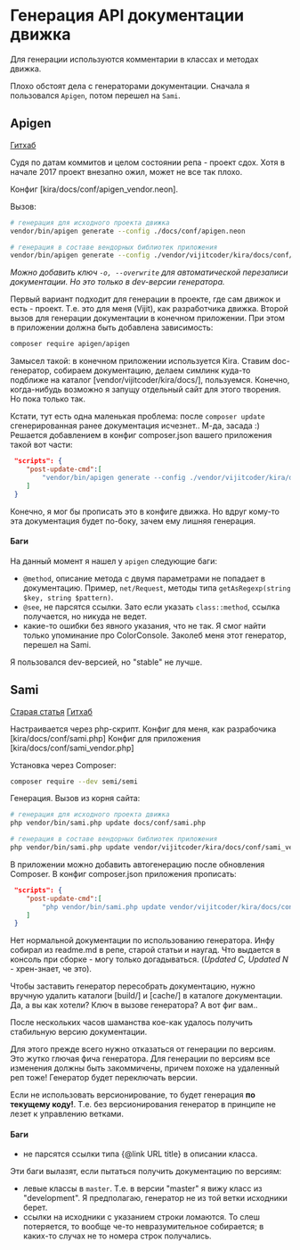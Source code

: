 # Генерация API документации движка

Для генерации используются комментарии в классах и методах движка.

Плохо обстоят дела с генераторами документации. Сначала я пользовался `Apigen`, потом перешел на `Sami`.

## Apigen

[Гитхаб](https://github.com/ApiGen/ApiGen)

Судя по датам коммитов и целом состоянии репа - проект сдох. Хотя в начале 2017 проект внезапно ожил, может не все так плохо.

Конфиг [kira/docs/conf/apigen_vendor.neon].

Вызов:

```sh
# генерация для исходного проекта движка
vendor/bin/apigen generate --config ./docs/conf/apigen.neon

# генерация в составе вендорных библиотек приложения
vendor/bin/apigen generate --config ./vendor/vijitcoder/kira/docs/conf/apigen_vendor.neon
```

*Можно добавить ключ `-o, --overwrite` для автоматической перезаписи документации. Но это только в dev-версии генератора.*

Первый вариант подходит для генерации в проекте, где сам движок и есть - проект. Т.е. это для меня (Vijit), как разработчика движка. Второй вызов для генерации документации в конечном приложении. При этом в приложении должна быть добавлена зависимость:

```sh
composer require apigen/apigen
```

Замысел такой: в конечном приложении используется Kira. Ставим doc-генератор, собираем документацию, делаем симлинк куда-то подближе на каталог [vendor/vijitcoder/kira/docs/], пользуемся. Конечно, когда-нибудь возможно я запущу отдельный сайт для этого творения. Но пока только так.

Кстати, тут есть одна маленькая проблема: после `composer update` сгенерированная ранее документация исчезнет.. М-да, засада :) Решается добавлением в конфиг composer.json вашего приложения такой вот части:

```json
 "scripts": {
    "post-update-cmd":[
        "vendor/bin/apigen generate --config ./vendor/vijitcoder/kira/docs/conf/apigen_vendor.neon"
    ]
 }
```

Конечно, я мог бы прописать это в конфиге движка. Но вдруг кому-то эта документация будет по-боку, зачем ему лишняя генерация.

#### Баги

На данный момент я нашел у `apigen` следующие баги:

- `@method`, описание метода с двумя параметрами не попадает в документацию. Пример, `net/Request`, методы типа `getAsRegexp(string $key, string $pattern)`.
- `@see`, не парсятся ссылки. Зато если указать `class::method`, ссылка получается, но никуда не ведет.
- какие-то ошибки без явного указания, что не так. Я смог найти только упоминание про ColorConsole. Заколеб меня этот генератор, перешел на Sami.

Я пользовался dev-версией, но "stable" не лучше.

## Sami

[Старая статья](http://fabien.potencier.org/sami-yet-another-php-api-documentation-generator.html)
[Гитхаб](https://github.com/FriendsOfPHP/sami)

Настраивается через php-скрипт.
Конфиг для меня, как разрабочика [kira/docs/conf/sami.php]
Конфиг для приложения [kira/docs/conf/sami_vendor.php]

Установка через Composer:

```sh
composer require --dev semi/semi
```

Генерация. Вызов из корня сайта:

```sh
# генерация для исходного проекта движка
php vendor/bin/sami.php update docs/conf/sami.php

# генерация в составе вендорных библиотек приложения
php vendor/bin/sami.php update vendor/vijitcoder/kira/docs/conf/sami_vendor.php
```

В приложении можно добавить автогенерацию после обновления Composer. В конфиг composer.json приложения прописать:

```json
 "scripts": {
    "post-update-cmd":[
        "php vendor/bin/sami.php update vendor/vijitcoder/kira/docs/conf/sami_vendor.php"
    ]
 }
```

Нет нормальной документации по использованию генератора. Инфу собирал из readme.md в репе, старой статьи и наугад. Что выдается в консоль при сборке - могу только догадываться. (*Updated C, Updated N* - хрен-знает, че это).

Чтобы заставить генератор пересобрать документацию, нужно вручную удалить каталоги [build/] и [cache/] в каталоге документации. Да, а вы как хотели? Ключ в вызове генератора? А вот фиг вам..

После нескольких часов шаманства кое-как удалось получить стабильную версию документации.

Для этого прежде всего нужно отказаться от генерации по версиям. Это жутко глючая фича генератора. Для генерации по версиям все изменения должны быть закоммичены, причем похоже на удаленный реп тоже! Генератор будет переключать версии.

Если не использовать версионирование, то будет генерация **по текущему коду!**. Т.е. без версионирования генератор  в принципе не лезет к управлению ветками.

#### Баги

- не парсятся ссылки типа {@link URL title} в описании класса.

Эти баги вылазят, если пытаться получить документацию по версиям:

- левые классы в `master`. Т.е. в версии "master" я вижу класс из "development". Я предполагаю, генератор не из той ветки исходники берет.
- ссылки на исходники с указанием строки ломаются. То слеш потеряется, то вообще че-то невразумительное собирается; в каких-то случах не то номера строк получались.
